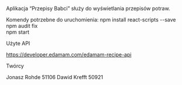 Aplikacja “Przepisy Babci” służy do wyświetlania przepisów potraw.

Komendy potrzebne do uruchomienia:
npm install react-scripts --save  
npm audit fix  
npm start  

Użyte API

https://developer.edamam.com/edamam-recipe-api

Twórcy

Jonasz Rohde 51106
Dawid Krefft 50921
